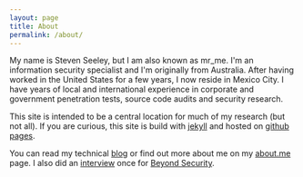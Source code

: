 ```yaml
---
layout: page
title: About
permalink: /about/
---
```


<p>My name is Steven Seeley, but I am also known as mr_me. I'm an information security specialist and I'm originally from Australia. After having worked in the United States for a few years, I now reside in Mexico City. I have years of local and international experience in corporate and government penetration tests, source code audits and security research.</p>
<p>This site is intended to be a central location for much of my research (but not all). If you are curious, this site is build with <a href="https://jekyllrb.com/" target="_blank">jekyll</a> and hosted on <a href="https://pages.github.com/" target="_blank">github pages</a>.
</p>

<p>You can read my technical <a href="/blog">blog</a> or find out more about me on my <a href="https://about.me/steven.seeley" target="_blank">about.me</a> page. I also did an <a href="https://blogs.securiteam.com/index.php/archives/3004" target="_blank">interview</a> once for <a href="https://www.beyondsecurity.com/" target="_blank">Beyond Security</a>.
</p>
